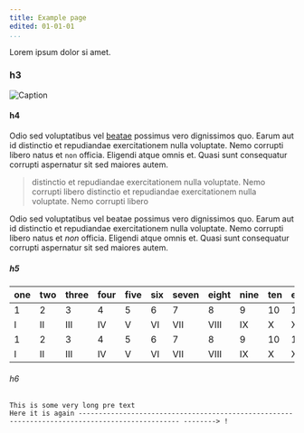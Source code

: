 ```yaml
---
title: Example page
edited: 01-01-01
...
```


Lorem ipsum dolor si amet.

### h3

![Caption](https://source.unsplash.com/random 'alt text')

#### h4

Odio sed voluptatibus vel [beatae] possimus vero dignissimos quo. Earum aut id
distinctio et repudiandae exercitationem nulla voluptate. Nemo corrupti libero
natus et `non` officia. Eligendi atque omnis et. Quasi sunt consequatur corrupti
aspernatur sit sed maiores autem.

> distinctio et repudiandae exercitationem nulla voluptate. Nemo corrupti libero
> distinctio et repudiandae exercitationem nulla voluptate. Nemo corrupti libero

Odio sed voluptatibus vel beatae possimus vero dignissimos quo. Earum aut id
distinctio et repudiandae exercitationem nulla voluptate. Nemo corrupti libero
natus et _non_ officia. Eligendi atque omnis et. Quasi sunt consequatur corrupti
aspernatur sit sed maiores autem.

##### h5

| one | two | three | four | five | six | seven | eight | nine | ten | eleven | twelve | thirteen | fourteen | fifteen |
| --- | --- | ----- | ---- | ---- | --- | ----- | ----- | ---- | --- | ------ | ------ | -------- | -------- | ------- |
| 1   | 2   | 3     | 4    | 5    | 6   | 7     | 8     | 9    | 10  | 11     | 12     | 13       | 14       | 15      |
| I   | II  | III   | IV   | V    | VI  | VII   | VIII  | IX   | X   | XI     | XII    | XIII     | XIV      | XV      |
| 1   | 2   | 3     | 4    | 5    | 6   | 7     | 8     | 9    | 10  | 11     | 12     | 13       | 14       | 15      |
| I   | II  | III   | IV   | V    | VI  | VII   | VIII  | IX   | X   | XI     | XII    | XIII     | XIV      | XV      |

###### h6

    This is some very long pre text
    Here it is again ----------------------------------------------------------------------------------------------- --------> !


[beatae]: ddg.gg 'DuckDuckGo'
